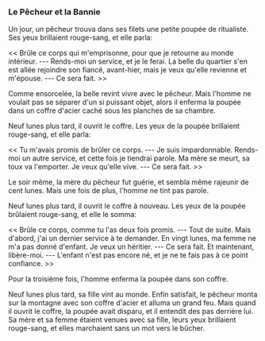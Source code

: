 <h3>Le Pêcheur et la Bannie</h3>

Un jour, un pêcheur trouva dans ses filets une petite poupée de ritualiste. Ses yeux brillaient rouge-sang, et elle parla: 

<< Brûle ce corps qui m'emprisonne, pour que je retourne au monde intérieur.
--- Rends-moi un service, et je le ferai. La belle du quartier s'en est allée rejoindre son fiancé, avant-hier, mais je veux qu'elle revienne et m'épouse.
--- Ce sera fait. >>

Comme ensorcelée, la belle revint vivre avec le pêcheur. Mais l'homme ne voulait pas se séparer d'un si puissant objet, alors il enferma la poupée dans un coffre d'acier caché sous les planches de sa chambre. 

Neuf lunes plus tard, il ouvrit le coffre. Les yeux de la poupée brillaient rouge-sang, et elle parla: 

<< Tu m'avais promis de brûler ce corps.
--- Je suis impardonnable. Rends-moi un autre service, et cette fois je tiendrai parole. Ma mère se meurt, sa toux va l'emporter. Je veux qu'elle vive.
--- Ce sera fait. >>

Le soir même, la mère du pêcheur fut guérie, et sembla même rajeunir de cent lunes. Mais une fois de plus, l'homme ne tint pas parole. 

Neuf lunes plus tard, il ouvrit le coffre à nouveau. Les yeux de la poupée brûlaient rouge-sang, et elle le somma: 

<< Brûle ce corps, comme tu l'as deux fois promis.
--- Tout de suite. Mais d'abord, j'ai un dernier service à te demander. En vingt lunes, ma femme ne m'a pas donné d'enfant. Je veux un héritier. 
--- Ce sera fait. Et maintenant, libère-moi.
--- L'enfant n'est pas encore né, et je ne te fais pas à ce point confiance. >>

Pour la troisième fois, l'homme enferma la poupée dans son coffre. 

Neuf lunes plus tard, sa fille vint au monde. Enfin satisfait, le pêcheur monta sur la montagne avec son coffre d'acier et alluma un grand feu. Mais quand il ouvrit le coffre, la poupée avait disparu, et il entendit des pas derrière lui. Sa mère et sa femme étaient venues avec sa fille, leurs yeux brillaient rouge-sang, et elles marchaient sans un mot vers le bûcher.  